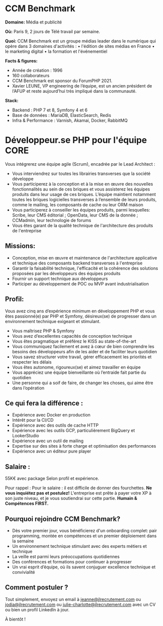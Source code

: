 # CCM Benchmark 

**Domaine:** Média et publicité

**Où:** Paris 9, 2 jours de Télé travail par semaine. 

**Quoi:** CCM Benchmark est un groupe médias leader dans le numérique qui opère dans 3 domaines d'activités :
	• l'édition de sites médias en France
	• le marketing digital 
	• la formation et l'événementiel 

**Facts & figures:**

* Année de création : 1996
* 160 collaborateurs
* CCM Benchmark est sponsor du ForumPHP 2021.
* Xavier LEUNE, VP engineering de l’équipe, est un ancien président de l’AFUP et reste aujourd’hui très impliqué dans la communauté. 

**Stack:**

* Backend : PHP 7 et 8, Symfony 4 et 6
* Base de données : MariaDB, ElasticSearch, Redis
* Infra & Performance : Varnish, Akamai, Docker, RabbitMQ


# Développeur.se PHP pour l'équipe CORE

Vous intégrerez une équipe agile (Scrum), encadrée par le Lead Architect :

* Vous interviendrez sur toutes les librairies transverses que la société développe
* Vous participerez à la conception et à la mise en œuvre des nouvelles fonctionnalités au sein de ces briques et vous assisterez les équipes produits dans leur usage de ces briques. L’équipe maintient notamment toutes les briques logicielles transverses à l’ensemble de leurs produits, comme le mailing, les composants de cache ou leur ORM maison
* Vous participerez à conseiller les équipes produits, parmi lesquelles: Scribe, leur CMS éditorial ; OpenData, leur CMS de la donnée ; CCMadmin, leur technologie de forums
* Vous êtes garant de la qualité technique de l'architecture des produits de l'entreprise


## Missions:

* Conception, mise en œuvre et maintenance de l'architecture applicative et technique des composants backend transverses à l'entreprise
* Garantir la faisabilité technique, l'efficacité et la cohérence des solutions proposées par les développeurs des équipes produits
* Fournir un support technique aux développeurs
* Participer au développement de POC ou MVP avant industrialisation

## Profil:

Vous avez cinq ans d’expérience minimum en développement PHP et vous êtes passionné(e) par PHP et Symfony, désireux(se) de progresser dans un environnement technique exigeant et stimulant.

* Vous maîtrisez PHP & Symfony
* Vous avez d’excellentes capacités de conception technique
* Vous êtes pragmatique et préférez le KISS au state-of-the-art
* Vous communiquez facilement et avez à cœur de bien comprendre les besoins des développeurs afin de les aider et de faciliter leurs quotidien
* Vous savez structurer votre travail, gérer efficacement les priorités et respecter les délais
* Vous êtes autonome, rigoureux(se) et aimez travailler en équipe
* Vous appréciez une équipe bienveillante où l’entraide fait partie du quotidien
* Une personne qui a soif de faire, de changer les choses, qui aime être dans l’opération

## Ce qui fera la différence : 

* Expérience avec Docker en production
* Intérêt pour la CI/CD
* Expérience avec des outils de cache HTTP
* Expérience avec les outils GCP, particulièrement BigQuery et LookerStudio
* Expérience avec un outil de mailing
* Expertise sur des sites à forte charge et optimisation des performances
* Expérience avec un éditeur pure player


## Salaire : 

55K€ avec package Selon profil et expérience. 

Pour rappel :  Pour le salaire : il est difficile de donner des fourchettes. **Ne vous inquiétez pas et postulez!** L'entreprise est prête à payer votre XP à son juste niveau, et je vous soutiendrai sur cette partie. **Humain & Compétences FIRST.**

## Pourquoi rejoindre CCM Benchmark?

* Dès votre premier jour, vous bénéficierez d'un onboarding complet: pair programming, montée en compétences et un premier déploiement dans la semaine
* Un environnement technique stimulant avec des experts métiers et technique
* La veille est parmi leurs préoccupations quotidiennes
* Des conférences et formations pour continuer à progresser
* Un vrai esprit d’équipe, où ils savent conjuguer excellence technique et convivialité


## Comment postuler ?

Tout simplement, envoyez un email à jeanne@jlrecrutement.com ou jodia@jlrecrutement.com ou julie-charlotte@jlrecrutement.com avec un CV ou bien un profil LinkedIn à jour. 

À bientôt ! 

